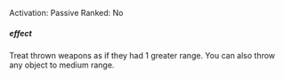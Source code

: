 Activation: Passive
Ranked: No
##### effect
Treat thrown weapons as if they had 1
greater range. You can also throw any object
to medium range.
